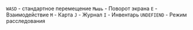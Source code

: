 `WASD` - стандартное перемещение
`Мышь` - Поворот экрана
`E` - Взаимодействие
`M` - Карта
`J` - Журнал
`I` - Инвентарь
`UNDEFIEND` - Режим расследования
